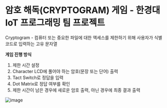 # 암호 해독(CRYPTOGRAM) 게임 - 한경대 IoT 프로그래밍 팀 프로젝트

Cryptogram - 컴퓨터 또는 중요한 파일에 대한 액세스를 제한하기 위해 사용자가 식별 코드로 입력하는 고유 문자열

**게임 진행 방식**

1. 제한 시간 설정 
2. Character LCD에 풀어야 하는 암호(문장 또는 단어) 출력
3. Tact Switch로 정답을 입력
4. Dot Matrix로 정답 여부를 확인
5. 제한 시간이 남은 경우에 새로운 암호 출력, 아닌 경우에 최종 결과 출력

![image](https://github.com/IoT-programing-team-5/IoT-Project/assets/130052274/6d2359a6-1103-4ae1-a4ee-75b98f7d9f68)
